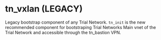# tn_vxlan (LEGACY)

Legacy bootstrap component of any Trial Network. `tn_init` is the new recommended component for bootstraping Trial Networks
Main vnet of the Trial Network and accessible through the tn_bastion VPN.
